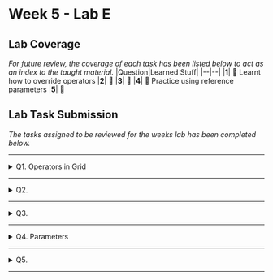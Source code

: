 # Week 5 - Lab E

## Lab Coverage
*For future review, the coverage of each task has been listed below to act as an index to the taught material.*
|Question|Learned Stuff|
|--|--|
|**1**| 🤔 Learnt how to override operators
|**2**| 🤔 
|**3**| 🤔 
|**4**| 🤔 Practice using reference parameters
|**5**| 🤔 

## Lab Task Submission
*The tasks assigned to be reviewed for the weeks lab has been completed below.*

----

<details> <!-- Question 1 -->
  <summary> Q1. Operators in Grid </summary>

## Question:
Extend your code from Q2 and Q3 in Lab D.

Add the following functionality to your program:

 - The ability to write the Grid to an ostream using the auxiliary operator<<
 - The ability to read in the values from an istream into the Grid using the auxiliary operator>>

**[LAB BOOK - Copy your code for these functions into your lab book]**
## Solution:
```c++
const int _size = 9;
int grid[_size][_size];

// Overload the insert operator (<<) to write the grid to an ostream
ostream& operator<<(ostream& os, const Grid& grid) {
    for (int i = 0; i < _size; i++) {
        for (int j = 0; j < _size; j++) {
            os << grid[i][j] << " ";
        }
        os << endl;
    }
    return os;
}

// Overload the extract operator (>>) to read the grid from an istream
istream& operator>>(istream& is, Grid& grid) {
    for (int i = 0; i < _size; i++) {
        for (int j = 0; j < _size; j++) {
            if (!(is >> ws >> grid[i][j])) {
                cerr << "Error: Failed to read integer from stream.\n";
                return is;
            }
        }
    }
    return is;
}
```
</details>

----

<details> <!-- Question 2 -->
  <summary> Q2. </summary>

## Question:

## Solution:
```c++
```
## Test data:
n/a
## Sample output:
n/a
## Reflection:

</details>

----

<details> <!-- Question 3 -->
  <summary> Q3. </summary>

## Question:

## Solution:
```c++
```
## Test data:
n/a
## Sample output:
n/a
## Reflection:

</details>

----

<details> <!-- Question 4 -->
  <summary> Q4. Parameters </summary>

## Question:
Open and build the Parameters project. We want our program to swap the values of the two variables a and b.

Compile and run the program.

It does not give the correct answer; a and b are not swapped.

**[LAB BOOK - Copy your code for pass-by-value and pass-by-ref into your lab book. Reflect on the difference between them]**

## Solution:
**Pass by value:**

```c++
#include <iostream>
using namespace std;

void myswap(int lhs, int rhs) {
    int temp = lhs;
    lhs = rhs;
    rhs = temp;
}
 
int main(int, char**) { 
    int a = 10;
    int b = 20;

    cout << "a=" << a << ", b=" << b << endl;

    myswap(a, b);

    cout << "a=" << a << ", b=" << b << endl;

    system("PAUSE");
    return 0;
}
```

When passing the parameters by value, the function creates copies of the parameter values meaning the `lhs` and `rhs` variables have no affect on the original parameter values. And so `a` and `b` cannot be passed correctly unless it is returned through the function.

**Pass by reference:**

```c++
#include <iostream>
using namespace std;

void myswap(int &lhs, int &rhs) {
    int temp = lhs;
    lhs = rhs;
    rhs = temp;
}
 
int main(int, char**) { 
    int a = 10;
    int b = 20;

    cout << "a=" << a << ", b=" << b << endl;

    myswap(a, b);

    cout << "a=" << a << ", b=" << b << endl;

    system("PAUSE");
    return 0;
}
```

When passing the parameters by reference, the function stores pointers to the parameters original variables. Meaning the `lhs` and `rhs` variables have an affect on the original parameter values and so `a` and `b` can be swapped properly.

</details>

----

<details> <!-- Question 5 -->
  <summary> Q5. </summary>

## Question:

## Solution:
```c++
```
## Test data:
n/a
## Sample output:
n/a
## Reflection:

</details>

----
